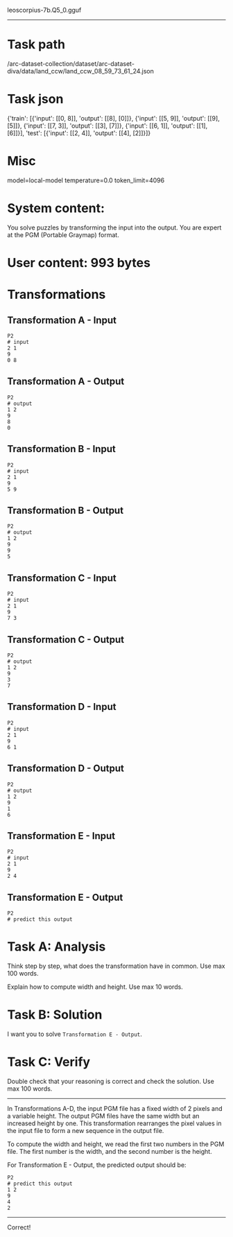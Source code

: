 leoscorpius-7b.Q5_0.gguf

---

# Task path
/arc-dataset-collection/dataset/arc-dataset-diva/data/land_ccw/land_ccw_08_59_73_61_24.json

# Task json
{'train': [{'input': [[0, 8]], 'output': [[8], [0]]}, {'input': [[5, 9]], 'output': [[9], [5]]}, {'input': [[7, 3]], 'output': [[3], [7]]}, {'input': [[6, 1]], 'output': [[1], [6]]}], 'test': [{'input': [[2, 4]], 'output': [[4], [2]]}]}



# Misc
model=local-model
temperature=0.0
token_limit=4096


# System content:
You solve puzzles by transforming the input into the output. You are expert at the PGM (Portable Graymap) format.


# User content: 993 bytes
# Transformations

## Transformation A - Input

```pgm
P2
# input
2 1
9
0 8
```

## Transformation A - Output

```pgm
P2
# output
1 2
9
8
0
```

## Transformation B - Input

```pgm
P2
# input
2 1
9
5 9
```

## Transformation B - Output

```pgm
P2
# output
1 2
9
9
5
```

## Transformation C - Input

```pgm
P2
# input
2 1
9
7 3
```

## Transformation C - Output

```pgm
P2
# output
1 2
9
3
7
```

## Transformation D - Input

```pgm
P2
# input
2 1
9
6 1
```

## Transformation D - Output

```pgm
P2
# output
1 2
9
1
6
```

## Transformation E - Input

```pgm
P2
# input
2 1
9
2 4
```

## Transformation E - Output

```pgm
P2
# predict this output
```

# Task A: Analysis

Think step by step, what does the transformation have in common. Use max 100 words.

Explain how to compute width and height. Use max 10 words.

# Task B: Solution

I want you to solve `Transformation E - Output`.

# Task C: Verify

Double check that your reasoning is correct and check the solution. Use max 100 words.




---

 In Transformations A-D, the input PGM file has a fixed width of 2 pixels and a variable height. The output PGM files have the same width but an increased height by one. This transformation rearranges the pixel values in the input file to form a new sequence in the output file.

To compute the width and height, we read the first two numbers in the PGM file. The first number is the width, and the second number is the height.

For Transformation E - Output, the predicted output should be:
```pgm
P2
# predict this output
1 2
9
4
2
```

---



Correct!

